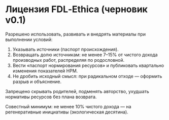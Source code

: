 # Лицензия FDL‑Ethica (черновик v0.1)

Разрешено использовать, развивать и внедрять материалы при выполнении условий:
1) Указывать источники (паспорт происхождения).
2) Возвращать долю источникам: не менее 7–15% от чистого дохода производных работ, распределяя по родословной.
3) Вести «паспорт нормирования ресурсов» и публиковать квартально изменения показателей НРМ.
4) Не дробить исходный смысл: при радикальном отходе — оформить разрыв и объяснение.

Запрещено скрывать родителей, подменять авторство, ухудшать нормативы ресурсов без плана возврата.

Совестный минимум: не менее 10% чистого дохода — на регенеративные инициативы (экологическая десятина).
